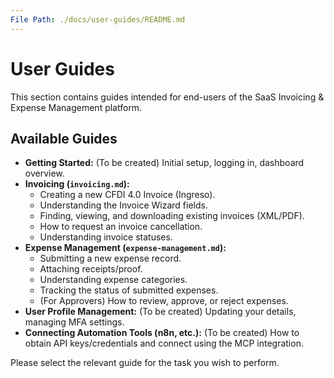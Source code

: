 ```yaml
---
File Path: ./docs/user-guides/README.md
---
```

# User Guides

This section contains guides intended for end-users of the SaaS Invoicing & Expense Management platform.

## Available Guides

*   **Getting Started:** (To be created) Initial setup, logging in, dashboard overview.
*   **Invoicing (`invoicing.md`):**
    *   Creating a new CFDI 4.0 Invoice (Ingreso).
    *   Understanding the Invoice Wizard fields.
    *   Finding, viewing, and downloading existing invoices (XML/PDF).
    *   How to request an invoice cancellation.
    *   Understanding invoice statuses.
*   **Expense Management (`expense-management.md`):**
    *   Submitting a new expense record.
    *   Attaching receipts/proof.
    *   Understanding expense categories.
    *   Tracking the status of submitted expenses.
    *   (For Approvers) How to review, approve, or reject expenses.
*   **User Profile Management:** (To be created) Updating your details, managing MFA settings.
*   **Connecting Automation Tools (n8n, etc.):** (To be created) How to obtain API keys/credentials and connect using the MCP integration.

Please select the relevant guide for the task you wish to perform.